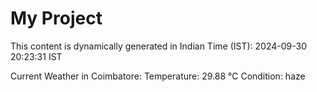 # My Project

This content is dynamically generated in Indian Time (IST): 2024-09-30 20:23:31 IST


Current Weather in Coimbatore:
Temperature: 29.88 °C
Condition: haze
